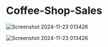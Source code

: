 # Coffee-Shop-Sales

![Screenshot 2024-11-23 013426](https://github.com/user-attachments/assets/0fb9e284-e6d8-4aa1-8a34-c1abaa30a22d)

![Screenshot 2024-11-23 013426](https://github.com/user-attachments/assets/c6e97809-6550-4ced-9fe6-3157c78de53d)
